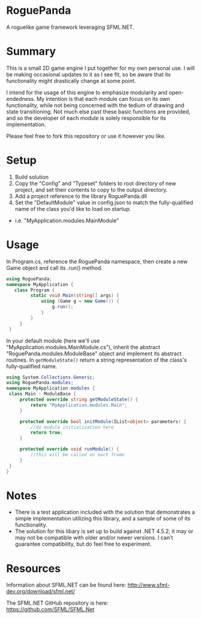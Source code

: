 # RoguePanda
A roguelike game framework leveraging SFML.NET.

# Summary
This is a small 2D game engine I put together for my own personal use.  I will be making occasional updates to it as I see fit, so be aware that its functionality might drastically change at some point.  

I intend for the usage of this engine to emphasize modularity and open-endedness.  My intention is that each module can focus on its own functionality, while not being concerned with the tedium of drawing and state transitioning.  Not much else past these basic functions are provided, and so the developer of each module is solely responsible for its implementation.

Please feel free to fork this repository or use it however you like.

# Setup
1. Build solution
2. Copy the "Config" and "Typeset" folders to root directory of new project, and set their contents to copy to the output directory.
4. Add a project reference to the library RoguePanda.dll
5. Set the "DefaultModule" value in config.json to match the fully-qualified name of the class you'd like to load on startup.
 - i.e. "MyApplication.modules.MainModule"

# Usage
In Program.cs, reference the RoguePanda namespace, then create a new Game object and call its .run() method.
 ```C#
using RoguePanda; 
namespace MyApplication {
    class Program {
          static void Main(string[] args) {
              using (Game g = new Game()) {
                  g.run();
              } 
          }
      }
  }
 ```
 In your default module (here we'll use "MyApplication.modules.MainModule.cs"), inherit the abstract "RoguePanda.modules.ModuleBase" object and implement its abstract routines.
 In ```getModuleState()``` return a string representation of the class's fully-qualified name.
 ```C# 
using System.Collections.Generic;
using RoguePanda.modules;
namespace MyApplication.modules {
  class Main : ModuleBase {
      protected override string getModuleState() {
          return "MyApplication.modules.Main";
      }

      protected override bool initModule(IList<object> parameters) {
          //do module initialization here
          return true;
      }

      protected override void runModule() {
          //this will be called on each frame
      }
  }
}
 ```
 
 
# Notes
  - There is a test application included with the solution that demonstrates a simple implementation utilizing this library, and a sample of some of its functionality.
  - The solution for this libary is set up to build against .NET 4.5.2; it may or may not be compatible with older and/or newer versions.  I can't guarantee compatibility, but do feel free to experiment.
  
# Resources
 Information about SFML.NET can be found here: http://www.sfml-dev.org/download/sfml.net/ 
 
 The SFML.NET GitHub repository is here: https://github.com/SFML/SFML.Net
